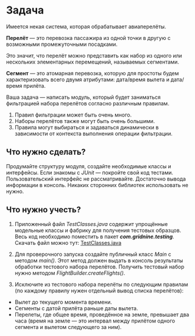 # Задача

Имеется некая система, которая обрабатывает авиаперелёты.

**Перелёт** — это перевозка пассажира из одной точки в другую с возможными промежуточными посадками.

Это значит, что перелёт можно представить как набор из одного или нескольких элементарных перемещений, называемых сегментами.

**Сегмент** — это атомарная перевозка, которую для простоты будем характеризовать всего двумя атрибутами: дата/время вылета и дата/время прилёта.

Ваша задача — написать модуль, который будет заниматься фильтрацией набора перелётов согласно различным правилам.

1. Правил фильтрации может быть очень много.
2. Наборы перелётов также могут быть очень большими.
3. Правила могут выбираться и задаваться динамически в зависимости от контекста выполнения операции фильтрации.

## Что нужно сделать?

Продумайте структуру модуля, создайте необходимые классы и интерфейсы. Если знакомы с _JUnit_ — покройте свой код тестами. Пользовательский интерфейс не рассматривайте. Достаточно вывода информации в консоль. Никаких сторонних библиотек использовать не нужно.

## Что нужно учесть?

1. Приложенный файл _TestClasses.java_ содержит упрощённые модельные классы и фабрику для получения тестовых образцов. Весь код необходимо поместить в пакет _**com.gridnine.testing**_.  
Скачать файл можно тут: [TestClasses.java]()

2. Для проверочного запуска создайте публичный класс _Main_ c методом _main()_. Этот метод должен выдать в консоль результаты обработки тестового набора перелётов. Получить тестовый набор нужно методом _FlightBuilder.createFlights()_.
3. Исключите из тестового набора перелёты по следующим правилам (по каждому правилу нужен отдельный вывод списка перелётов):
- Вылет до текущего момента времени.
- Сегменты с датой прилёта раньше даты вылета.
- Перелеты, где общее время, проведённое на земле, превышает два часа (время на земле — это интервал между прилётом одного сегмента и вылетом следующего за ним).